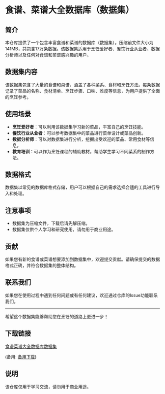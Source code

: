 # 食谱、菜谱大全数据库（数据集）

## 简介

本仓库提供了一个包含丰富食谱和菜谱的数据库（数据集），压缩前文件大小为141MB，共包含17万条数据。该数据集适用于烹饪爱好者、餐饮行业从业者、数据分析师以及任何对食谱和菜谱感兴趣的用户。

## 数据集内容

该数据集包含了大量的食谱和菜谱，涵盖了各种菜系、食材和烹饪方法。每条数据记录了菜品的名称、食材清单、烹饪步骤、口味、难度等信息，为用户提供了全面的烹饪参考。

## 使用场景

- **烹饪爱好者**：可以利用该数据集学习新的菜品，丰富自己的烹饪技能。
- **餐饮行业从业者**：可以参考数据集中的菜品进行菜单设计或菜品创新。
- **数据分析师**：可以对数据集进行分析，挖掘出受欢迎的菜品、常用食材等信息。
- **教育培训**：可以作为烹饪课程的辅助教材，帮助学生学习不同菜系的制作方法。

## 数据格式

数据集以常见的数据库格式存储，用户可以根据自己的需求选择合适的工具进行导入和处理。

## 注意事项

- 数据集为压缩文件，下载后请先解压缩。
- 数据集仅供个人学习和研究使用，请勿用于商业用途。

## 贡献

如果您有新的食谱或菜谱想要添加到数据集中，欢迎提交贡献。请确保提交的数据格式正确，并符合数据集的整体结构。

## 联系我们

如果您在使用过程中遇到任何问题或有任何建议，欢迎通过仓库的Issue功能联系我们。

---

希望这个数据集能够帮助您在烹饪的道路上更进一步！

## 下载链接
[食谱菜谱大全数据库数据集](https://pan.quark.cn/s/7c87d7e3247f) 

(备用: [备用下载](https://pan.baidu.com/s/1gpR0CaRmPgUc5Uk-RqptfA?pwd=1234))

## 说明

该仓库仅用于学习交流，请勿用于商业用途。
